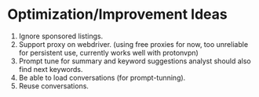 # Optimization/Improvement Ideas

1. Ignore sponsored listings.
2. Support proxy on webdriver. (using free proxies for now, too unreliable for persistent use, currently works well with protonvpn)
3. Prompt tune for summary and keyword suggestions analyst should also find next keywords.
4. Be able to load conversations (for prompt-tunning).
5. Reuse conversations.
